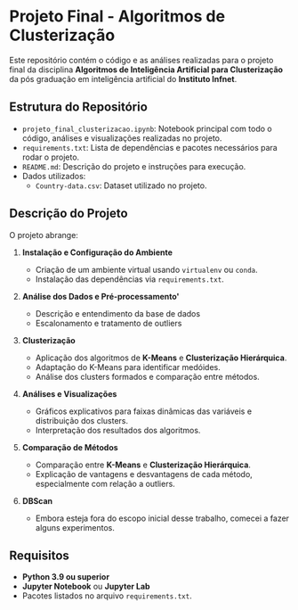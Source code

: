 # Projeto Final - Algoritmos de Clusterização

Este repositório contém o código e as análises realizadas para o projeto final da disciplina **Algoritmos de Inteligência Artificial para Clusterização** da pós graduação em inteligência artificial do **Instituto Infnet**.

## Estrutura do Repositório

- `projeto_final_clusterizacao.ipynb`: Notebook principal com todo o código, análises e visualizações realizadas no projeto.
- `requirements.txt`: Lista de dependências e pacotes necessários para rodar o projeto.
- `README.md`: Descrição do projeto e instruções para execução.
- Dados utilizados:
  - `Country-data.csv`: Dataset utilizado no projeto.

## Descrição do Projeto

O projeto abrange:

1. **Instalação e Configuração do Ambiente**
   - Criação de um ambiente virtual usando `virtualenv` ou `conda`.
   - Instalação das dependências via `requirements.txt`.

2. **Análise dos Dados e Pré-processamento'**
   - Descrição e entendimento da base de dados
   - Escalonamento e tratamento de outliers

4. **Clusterização**
   - Aplicação dos algoritmos de **K-Means** e **Clusterização Hierárquica**.
   - Adaptação do K-Means para identificar medóides.
   - Análise dos clusters formados e comparação entre métodos.

5. **Análises e Visualizações**
   - Gráficos explicativos para faixas dinâmicas das variáveis e distribuição dos clusters.
   - Interpretação dos resultados dos algoritmos.

6. **Comparação de Métodos**
   - Comparação entre **K-Means** e **Clusterização Hierárquica**.
   - Explicação de vantagens e desvantagens de cada método, especialmente com relação a outliers.

7. **DBScan**
    - Embora esteja fora do escopo inicial desse trabalho, comecei a fazer alguns experimentos.

## Requisitos

- **Python 3.9 ou superior**
- **Jupyter Notebook** ou **Jupyter Lab**
- Pacotes listados no arquivo `requirements.txt`.
